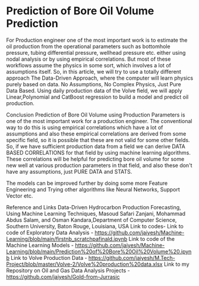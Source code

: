 # Prediction of Bore Oil Volume Prediction

For Production engineer one of the most important work is to estimate the oil production from the operational parameters such as bottomhole pressure, tubing differential pressure, wellhead pressure etc. either using nodal analysis or by using empirical correlations. But most of these workflows assume the physics in some sort, which involves a lot of assumptions itself. So, in this article, we will try to use a totally different approach The Data-Driven Approach, where the computer will learn physics purely based on data. No Assumptions, No Complex Physics, Just Pure Data Based. Using daily production data of the Volve field, we will apply Linear,Polynomial and CatBoost regression to build a model and predict oil production.

Conclusion Prediction of Bore Oil Volume using Production Parameters is one of the most important work for a production engineer. The conventional way to do this is using empirical correlations which have a lot of assumptions and also these empirical correlations are derived from some specific field, so it is possible that these are not valid for some other fields. So, if we have sufficient production data from a field we can derive DATA BASED CORRELATIONS for that field by using machine learning algorithms. These correlations will be helpful for predicting bore oil volume for some new well at various production parameters in that field, and also these don't have any assumptions, just PURE DATA and STATS.

The models can be improved further by doing some more Feature Engineering and Trying other algorithms like Neural Networks, Support Vector etc.

Reference and Links Data-Driven Hydrocarbon Production Forecasting, Using Machine Learning Techniques, Masoud Safari Zanjani, Mohammad Abdus Salam, and Osman Kandara,Department of Computer Science, Southern University, Baton Rouge, Louisiana, USA Link to codes- Link to code of Exploratory Data Analysis - https://github.com/jaiyesh/Machine-Learning/blob/main/firstnb_scratchpafinald.ipynb Link to code of the Machine Learning Models - https://github.com/jaiyesh/Machine-Learning/blob/main/Prediction%20of%20Bore%20Oil%20Volume%20.ipynb Link to Volve Production Data - https://github.com/jaiyesh/M.Tech-Project/blob/master/Volve-2/Volve%20production%20data.xlsx Link to my Repository on Oil and Gas Data Analysis Projects - https://github.com/jaiyesh/Gold-from-Jurrasic